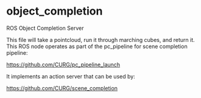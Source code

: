 # object_completion
ROS Object Completion Server

This file will take a pointcloud, run it through marching cubes, and return it. This ROS node operates as part of the pc_pipeline for scene completion pipeline:

https://github.com/CURG/pc_pipeline_launch

It implements an action server that can be used by:

https://github.com/CURG/scene_completion

